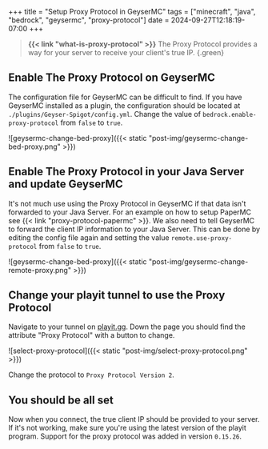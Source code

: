 +++
title = "Setup Proxy Protocol in GeyserMC"
tags = ["minecraft", "java", "bedrock", "geysermc", "proxy-protocol"]
date = 2024-09-27T12:18:19-07:00
+++

> **{{< link "what-is-proxy-protocol" >}}**
> The Proxy Protocol provides a way for your server to receive your client's true IP.
{.green}


## Enable The Proxy Protocol on GeyserMC

<!--start-summary-->

The configuration file for GeyserMC can be difficult to find. If you have GeyserMC installed as a plugin, the configuration should be located at `./plugins/Geyser-Spigot/config.yml`. Change the value of `bedrock.enable-proxy-protocol` from `false` to `true`.

![geysermc-change-bed-proxy]({{< static "post-img/geysermc-change-bed-proxy.png" >}})


## Enable The Proxy Protocol in your Java Server and update GeyserMC

It's not much use using the Proxy Protocol in GeyserMC if that data isn't forwarded to your Java Server. For an example on how to setup PaperMC see {{< link "proxy-protocol-papermc" >}}. We also need to tell GeyserMC to forward the client IP information to your Java Server. This can be done by editing the config file again and setting the value `remote.use-proxy-protocol` from `false` to `true`.

![geysermc-change-bed-proxy]({{< static "post-img/geysermc-change-remote-proxy.png" >}})

## Change your playit tunnel to use the Proxy Protocol

Navigate to your tunnel on [playit.gg](https://playit.gg/account/tunnels/). Down the page you should find the attribute "Proxy Protocol" with a button to change.

![select-proxy-protocol]({{< static "post-img/select-proxy-protocol.png" >}})

Change the protocol to `Proxy Protocol Version 2`.

## You should be all set

Now when you connect, the true client IP should be provided to your server. If it's not working, make sure you're using the latest version of the playit program. Support for the proxy protocol was added in version `0.15.26`.
